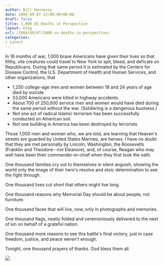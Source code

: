 ```yaml
---
author: Bill Hennessy
date: 2004-09-07 13:00:00+00:00
draft: false
title: 1,000 US Deaths in Perspective
layout: blog
url: /2004/09/07/1000-us-deaths-in-perspective/
categories:
- Latest
---
```


In 16 months of war, 1,000 brave Americans have given their lives so that filthy, vile creatures could travel to New York to spit, bleed, and deficate on Republicans. During that same period it is estimated by the Centers for Disease Control, the U.S. Department of Health and Human Services, and other organizations, that  






  * 1,250 college-age men and women between 18 and 24 years of age died by suicide.
  * 53,000 Americans were killed in highway accidents.
  * About 700 of 250,000 service men and women would have died during the same period without the war. (Soldiering is a dangerous business.)
  * Not one act of radical Islamic terrorism has been successfully conducted on American soil.
  * Not one building in America has been destroyed by terrorists


Those 1,000 men and women who, we are told, are learning that Heaven's streets are guarded by United States Marines, are heroes. I have no doubt that they are met personally by Lincoln, Washington, the Roosevelts (Franklin and Theodore--not Eleanore), and, of course, Reagan who may well have been their commander-in-chief when they first took the oath. 




One thousand families cry out to themselves in silent anguish, showing the world only the image of their hero's resolve and stoic determination to see the fight through.




One thousand lives cut short that others might live long.




One thousand reasons why Memorial Day should be about people, not furniture.




One thousand faces that will live, now, only in photographs and memories.




One thousand flags, neatly folded and ceremoniously delivered to the next of kin on behalf of a grateful nation.




One thousand more reasons to see this battle's final victory, just in case freedom, justice, and peace weren't enough. 




Tonight, one thousand prayers of thanks. God bless them all. 

![](https://blog.billhennessy.com/aggbug.aspx?PostID=583)

